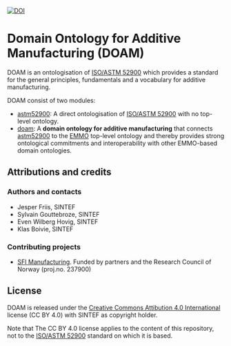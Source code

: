 [![DOI](https://zenodo.org/badge/568545523.svg)](https://zenodo.org/badge/latestdoi/568545523)


Domain Ontology for Additive Manufacturing (DOAM)
=================================================
DOAM is an ontologisation of [ISO/ASTM 52900] which provides a
standard for the general principles, fundamentals and a vocabulary for
additive manufacturing.

DOAM consist of two modules:
* [astm52900]: A direct ontologisation of [ISO/ASTM 52900] with no top-level
  ontology.
* [doam]: A **domain ontology for additive manufacturing** that connects
  [astm52900] to the [EMMO] top-level ontology and thereby provides
  strong ontological commitments and interoperability with other EMMO-based
  domain ontologies.



Attributions and credits
------------------------

### Authors and contacts
* Jesper Friis, SINTEF
* Sylvain Gouttebroze, SINTEF
* Even Wilberg Hovig, SINTEF
* Klas Boivie, SINTEF

### Contributing projects
* [SFI Manufacturing].  Funded by partners and the Research Council of Norway
  (proj.no. 237900)


License
-------
DOAM is released under the [Creative Commons Attibution 4.0
International] license (CC BY 4.0) with SINTEF as copyright holder.

Note that The CC BY 4.0 license applies to the content of this
repository, not to the [ISO/ASTM 52900] standard on which it is based.



[astm52900]: astm52900.ttl
[doam]: doam.ttl
[EMMO]: https://github.com/emmo-repo/EMMO
[SFI Manufacturing]: https://www.sfimanufacturing.no/
[ISO/ASTM 52900]: https://www.iso.org/obp/ui/#iso:std:iso-astm:52900:ed-2:v1:en
[Creative Commons Attibution 4.0 International]: https://creativecommons.org/licenses/by/4.0/legalcode
